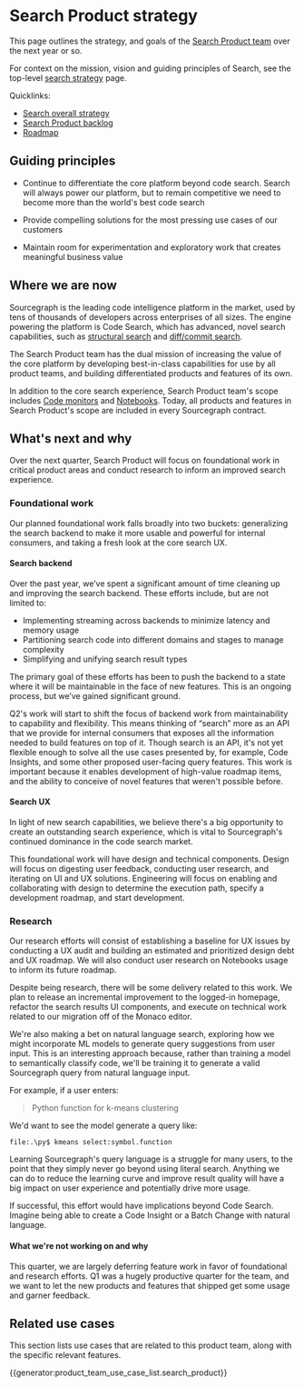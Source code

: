 # Search Product strategy

This page outlines the strategy, and goals of the [Search Product team](../../../../departments/product-engineering/engineering/code-graph/search/product.md) over the next year or so.

For context on the mission, vision and guiding principles of Search, see the top-level [search strategy](index.md) page.

Quicklinks:

- [Search overall strategy](../index.md)
- [Search Product backlog](https://github.com/sourcegraph/sourcegraph/issues?q=is%3Aopen+is%3Aissue+label%3Ateam%2Fsearch-product/)
- [Roadmap](https://github.com/orgs/sourcegraph/projects/214/views/34?filterQuery=owning-org%3A%22Code+Graph%22+type%3ARoadmap+owning-team%3A%22Search+product%22)

## Guiding principles

- Continue to differentiate the core platform beyond code search. Search will always power our platform, but to remain competitive we need to become more than the world's best code search

- Provide compelling solutions for the most pressing use cases of our customers

- Maintain room for experimentation and exploratory work that creates meaningful business value

## Where we are now

Sourcegraph is the leading code intelligence platform in the market, used by tens of thousands of developers across enterprises of all sizes. The engine powering the platform is Code Search, which has advanced, novel search capabilities, such as [structural search](https://learn.sourcegraph.com/how-to-use-structural-search-in-sourcegraph) and [diff/commit search](https://sourcegraph.com/notebooks/Tm90ZWJvb2s6MTI=).

The Search Product team has the dual mission of increasing the value of the core platform by developing best-in-class capabilities for use by all product teams, and building differentiated products and features of its own.

In addition to the core search experience, Search Product team's scope includes [Code monitors](https://docs.sourcegraph.com/code_monitoring) and [Notebooks](https://sourcegraph.com/notebooks?tab=explore). Today, all products and features in Search Product's scope are included in every Sourcegraph contract.

## What's next and why

Over the next quarter, Search Product will focus on foundational work in critical product areas and conduct research to inform an improved search experience.

### Foundational work

Our planned foundational work falls broadly into two buckets: generalizing the search backend to make it more usable and powerful for internal consumers, and taking a fresh look at the core search UX.

#### Search backend

Over the past year, we’ve spent a significant amount of time cleaning up and improving the search backend. These efforts include, but are not limited to:

- Implementing streaming across backends to minimize latency and memory usage
- Partitioning search code into different domains and stages to manage complexity
- Simplifying and unifying search result types

The primary goal of these efforts has been to push the backend to a state where it will be maintainable in the face of new features. This is an ongoing process, but we’ve gained significant ground.

Q2's work will start to shift the focus of backend work from maintainability to capability and flexibility. This means thinking of “search” more as an API that we provide for internal consumers that exposes all the information needed to build features on top of it. Though search is an API, it's not yet flexible enough to solve all the use cases presented by, for example, Code Insights, and some other proposed user-facing query features. This work is important because it enables development of high-value roadmap items, and the ability to conceive of novel features that weren't possible before.

#### Search UX

In light of new search capabilities, we believe there's a big opportunity to create an outstanding search experience, which is vital to Sourcegraph's continued dominance in the code search market.

This foundational work will have design and technical components. Design will focus on digesting user feedback, conducting user research, and iterating on UI and UX solutions. Engineering will focus on enabling and collaborating with design to determine the execution path, specify a development roadmap, and start development.

### Research

Our research efforts will consist of establishing a baseline for UX issues by conducting a UX audit and building an estimated and prioritized design debt and UX roadmap. We will also conduct user research on Notebooks usage to inform its future roadmap.

Despite being research, there will be some delivery related to this work. We plan to release an incremental improvement to the logged-in homepage, refactor the search results UI components, and execute on technical work related to our migration off of the Monaco editor.

We're also making a bet on natural language search, exploring how we might incorporate ML models to generate query suggestions from user input. This is an interesting approach because, rather than training a model to semantically classify code, we'll be training it to generate a valid Sourcegraph query from natural language input.

For example, if a user enters:

> Python function for k-means clustering

We'd want to see the model generate a query like:

`file:.\py$ kmeans select:symbol.function`

Learning Sourcegraph's query language is a struggle for many users, to the point that they simply never go beyond using literal search. Anything we can do to reduce the learning curve and improve result quality will have a big impact on user experience and potentially drive more usage.

If successful, this effort would have implications beyond Code Search. Imagine being able to create a Code Insight or a Batch Change with natural language.

#### What we're not working on and why

This quarter, we are largely deferring feature work in favor of foundational and research efforts. Q1 was a hugely productive quarter for the team, and we want to let the new products and features that shipped get some usage and garner feedback.

## Related use cases

This section lists use cases that are related to this product team, along with the specific relevant features.

{{generator:product_team_use_case_list.search_product}}
